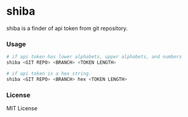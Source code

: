 # shiba
shiba is a finder of api token from git repository.

### Usage

```bash
# if api token has lower alphabets, upper alphabets, and numbers
shiba <GIT REPO> <BRANCH> <TOKEN LENGTH>

# if api token is a hex string.
shiba <GIT REPO> <BRANCH> hex <TOKEN LENGTH>
```

### License
MIT License
